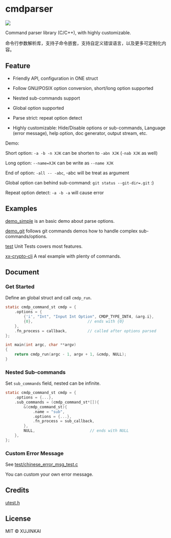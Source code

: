 # cmdparser

![](https://github.com/XUJINKAI/cmdparser/actions/workflows/test.yml/badge.svg)

Command parser library (C/C++), with highly customizable.

命令行参数解析库，支持子命令嵌套，支持自定义错误语言，以及更多可定制化内容。

## Feature

- Friendly API, configuration in ONE struct

- Follow GNU/POSIX option conversion, short/long option supported

- Nested sub-commands support

- Global option supported

- Parse strict: repeat option detect

- Highly customizable: Hide/Disable options or sub-commands, Language (error message), help option, doc generator, output stream, etc.

Demo:

Short option: `-a -b -n XJK` can be shorten to `-abn XJK` (`-nab XJK` as well)

Long option: `--name=XJK` can be write as `--name XJK`

End of option: `-all -- -abc`, -abc will be treat as argument

Global option can behind sub-command: `git status --git-dir=.git` :)

Repeat option detect: `-a -b -a` will cause error

## Examples

[demo_simple](demo_simple/main.c) is an basic demo about parse options.

[demo_git](demo_git) follows git commands demos how to handle complex sub-commands/options.

[test](test) Unit Tests covers most features.

[xx-crypto-cli](https://github.com/XUJINKAI/xx-crypto-cli) A real example with plenty of commands.

## Document

### Get Started

Define an global struct and call `cmdp_run`.

```c
static cmdp_command_st cmdp = {
    .options = {
        {'i', "Int", "Input Int Option", CMDP_TYPE_INT4, &arg.i},
        {0},                        // ends with {0}
    },
    .fn_process = callback,         // called after options parsed
};

int main(int argc, char **argv)
{
    return cmdp_run(argc - 1, argv + 1, &cmdp, NULL);
}
```

### Nested Sub-commands

Set `sub_commands` field, nested can be infinite.

```c
static cmdp_command_st cmdp = {
    .options = {...},
    .sub_commands = (cmdp_command_st*[]){
        &(cmdp_command_st){
            .name = "sub",
            .options = {...},
            .fn_process = sub_callback,
        },
        NULL,                        // ends with NULL
    },
};
```

### Custom Error Message

See [test/chinese_error_msg_test.c](test/chinese_error_msg_test.c)

You can custom your own error message.

## Credits

[utest.h](https://github.com/sheredom/utest.h)

## License

MIT © XUJINKAI
